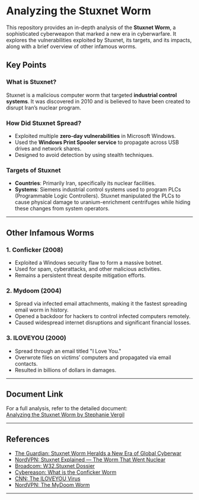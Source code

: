 # Analyzing the Stuxnet Worm

This repository provides an in-depth analysis of the **Stuxnet Worm**, a sophisticated cyberweapon that marked a new era in cyberwarfare. It explores the vulnerabilities exploited by Stuxnet, its targets, and its impacts, along with a brief overview of other infamous worms.

## Key Points

### What is Stuxnet?
Stuxnet is a malicious computer worm that targeted **industrial control systems**. It was discovered in 2010 and is believed to have been created to disrupt Iran’s nuclear program.

### How Did Stuxnet Spread?
- Exploited multiple **zero-day vulnerabilities** in Microsoft Windows.
- Used the **Windows Print Spooler service** to propagate across USB drives and network shares.
- Designed to avoid detection by using stealth techniques.

### Targets of Stuxnet
- **Countries**: Primarily Iran, specifically its nuclear facilities.
- **Systems**: Siemens industrial control systems used to program PLCs (Programmable Logic Controllers). Stuxnet manipulated the PLCs to cause physical damage to uranium-enrichment centrifuges while hiding these changes from system operators.

---

## Other Infamous Worms

### 1. **Conficker (2008)**
- Exploited a Windows security flaw to form a massive botnet.
- Used for spam, cyberattacks, and other malicious activities.
- Remains a persistent threat despite mitigation efforts.

### 2. **Mydoom (2004)**
- Spread via infected email attachments, making it the fastest spreading email worm in history.
- Opened a backdoor for hackers to control infected computers remotely.
- Caused widespread internet disruptions and significant financial losses.

### 3. **ILOVEYOU (2000)**
- Spread through an email titled "I Love You."
- Overwrote files on victims’ computers and propagated via email contacts.
- Resulted in billions of dollars in damages.

---

## Document Link

For a full analysis, refer to the detailed document:  
[Analyzing the Stuxnet Worm by Stephanie Vergil](https://github.com/StephVergil/Stuxnet-Analysis/blob/main/Homework%203%20Analyzing%20the%20Stuxnet%20Worm.docx)

---

## References

- [The Guardian: Stuxnet Worm Heralds a New Era of Global Cyberwar](https://www.theguardian.com/technology/2010/sep/30/stuxnet-worm-new-era-global-cyberwar)  
- [NordVPN: Stuxnet Explained — The Worm That Went Nuclear](https://nordvpn.com/blog/stuxnet-virus/)  
- [Broadcom: W32.Stuxnet Dossier](https://docs.broadcom.com/doc/security-response-w32-stuxnet-dossier-11-en)  
- [Cybereason: What is the Conficker Worm](https://www.cybereason.com/blog/what-is-the-conficker-worm)  
- [CNN: The ILOVEYOU Virus](https://www.cnn.com/2020/05/01/tech/iloveyou-virus-computer-security-intl-hnk/index.html)  
- [NordVPN: The MyDoom Worm](https://nordvpn.com/blog/mydoom-virus/)

---
